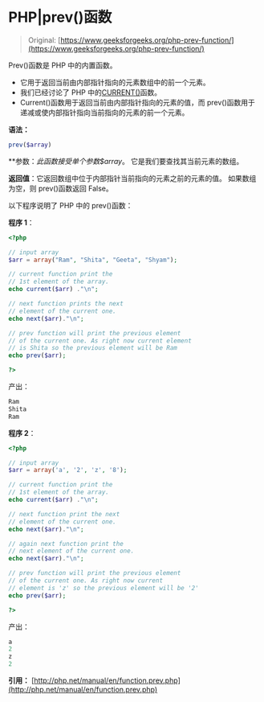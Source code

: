 # PHP|prev()函数

> Original: [https://www.geeksforgeeks.org/php-prev-function/](https://www.geeksforgeeks.org/php-prev-function/)

Prev()函数是 PHP 中的内置函数。

*   它用于返回当前由内部指针指向的元素数组中的前一个元素。
*   我们已经讨论了 PHP 中的[CURRENT()](https://www.geeksforgeeks.org/php-current-function/)函数。
*   Current()函数用于返回当前由内部指针指向的元素的值，而 prev()函数用于递减或使内部指针指向当前指向的元素的前一个元素。

**语法：**

```php
prev($array)
```

**参数：**此函数接受单个参数*$array*。 它是我们要查找其当前元素的数组。

**返回值**：它返回数组中位于内部指针当前指向的元素之前的元素的值。 如果数组为空，则 prev()函数返回 False。

以下程序说明了 PHP 中的 prev()函数：

**程序 1**：

```php
<?php

// input array
$arr = array("Ram", "Shita", "Geeta", "Shyam");

// current function print the 
// 1st element of the array.
echo current($arr) ."\n";

// next function prints the next 
// element of the current one.
echo next($arr)."\n";

// prev function will print the previous element
// of the current one. As right now current element 
// is Shita so the previous element will be Ram
echo prev($arr);

?>
```

产出：

```php
Ram
Shita
Ram

```

**程序 2**：

```php
<?php

// input array
$arr = array('a', '2', 'z', '8');

// current function print the 
// 1st element of the array.
echo current($arr) ."\n";

// next function print the next 
// element of the current one.
echo next($arr)."\n";

// again next function print the 
// next element of the current one.
echo next($arr)."\n";

// prev function will print the previous element 
// of the current one. As right now current 
// element is 'z' so the previous element will be '2'
echo prev($arr);

?>
```

产出：

```php
a
2
z
2

```

**引用：**
[http://php.net/manual/en/function.prev.php](http://php.net/manual/en/function.prev.php)